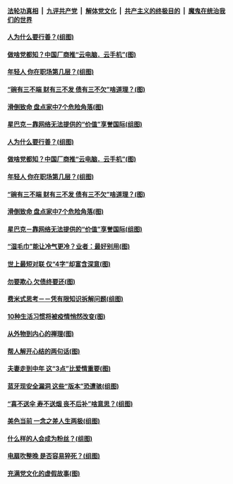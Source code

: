 

####  [法轮功真相](../../../../basic/blob/master/README.md?t=09190931) &nbsp;|&nbsp; [九评共产党](../../../../9ping.md/blob/master/README.md?t=09190931) &nbsp;|&nbsp; [解体党文化](../../../../jtdwh.md/blob/master/README.md?t=09190931)  &nbsp;|&nbsp; [共产主义的终极目的](../../../../gczydzjmd.md/blob/master/README.md?t=09190931) &nbsp;|&nbsp; [魔鬼在统治我们的世界](../../../../mgztzwmdsj.md/blob/master/README.md?t=09190931) 

#### [人为什么要行善？(组图)](../pages/p8/946265.md?t=09190931) 

#### [做啥党都知？中国厂商推“云电脑．云手机”(图)](../pages/p8/946444.md?t=09190931) 

#### [年轻人 你在职场第几层？(组图)](../pages/p8/946231.md?t=09190931) 

#### [“碗有三不端 财有三不发 债有三不欠”啥道理？(图)](../pages/p8/946011.md?t=09190931) 

#### [滑倒致命 盘点家中7个危险角落(图)](../pages/p8/946407.md?t=09190931) 

#### [星巴克－靠网络无法提供的“价值”享誉国际(组图)](../pages/p8/945895.md?t=09190931) 

#### [人为什么要行善？(组图)](../pages/p8/946265.md?t=09190931) 

#### [做啥党都知？中国厂商推“云电脑．云手机”(图)](../pages/p8/946444.md?t=09190931) 

#### [年轻人 你在职场第几层？(组图)](../pages/p8/946231.md?t=09190931) 

#### [“碗有三不端 财有三不发 债有三不欠”啥道理？(图)](../pages/p8/946011.md?t=09190931) 

#### [滑倒致命 盘点家中7个危险角落(图)](../pages/p8/946407.md?t=09190931) 

#### [星巴克－靠网络无法提供的“价值”享誉国际(组图)](../pages/p8/945895.md?t=09190931) 

#### [“湿毛巾”能让冷气更冷？业者：最好别用(图)](../pages/p8/946414.md?t=09190931) 

#### [世上最短对联 仅“4字”却富含深意(图)](../pages/p8/946352.md?t=09190931) 

#### [勿要欺心 欠债终要还(图)](../pages/p8/945761.md?t=09190931) 

#### [费米式思考－－凭有限知识拆解问题(组图)](../pages/p8/945890.md?t=09190931) 

#### [10种生活习惯将被疫情悄然改变(图)](../pages/p8/945871.md?t=09190931) 

#### [从外物到内心的禅理(图)](../pages/p8/945750.md?t=09190931) 

#### [帮人解开心结的两句话(图)](../pages/p8/945754.md?t=09190931) 

#### [夫妻走到中年 这“3点”比爱情重要(图)](../pages/p8/946183.md?t=09190931) 

#### [蓝牙现安全漏洞 这些“版本”恐遭骇(组图)](../pages/p8/946130.md?t=09190931) 

#### [“喜不送伞 寿不送烟 丧不后补”啥意思？(组图)](../pages/p8/946008.md?t=09190931) 

#### [美色当前 一念之差人生两极(组图)](../pages/p8/945580.md?t=09190931) 

#### [什么样的人会成为粉丝？(组图)](../pages/p8/945894.md?t=09190931) 

#### [电扇吹整晚 是否容易猝死？(组图)](../pages/p8/945875.md?t=09190931) 

#### [充满党文化的虚假故事(图)](../pages/p8/945947.md?t=09190931) 

